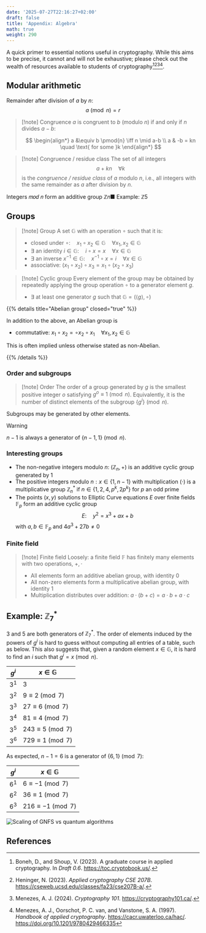 ```yaml
---
date: '2025-07-27T22:16:27+02:00'
draft: false
title: 'Appendix: Algebra'
math: true
weight: 290
---
```


A quick primer to essential notions useful in cryptography. While this aims to be precise, it cannot and will not be exhaustive; please check out the wealth of resources available to students of cryptography[^BonSho23][^Heninger23][^Menezes24][^MenOorVan97].

## Modular arithmetic

Remainder after division of $a$ by $n$: $$a \pmod{n}=r$$

> [!note] Congruence
> $a$ is congruent to $b$ (modulo $n$) if and only if $n$ divides $a-b$:
> 
> $$
\begin{align*}
a &\equiv b \pmod{n} \iff n \mid a-b \\
a & -b = kn \quad \text{ for some }k
\end{align*}
$$

> [!note] Congruence / residue class
> The set of all integers
> $$ a+kn \quad \forall k$$
> is the *congruence / residue class* of $a$ modulo $n$, i.e., all integers with the same remainder as $a$ after division by $n$.

Integers 𝑚𝑜𝑑 𝑛 form an additive group ℤ𝑛■ Example: ℤ5

## Groups

> [!note] Group
> A set $\mathbb{G}$ with an operation $\circ$ such that it is:
> - closed under $\circ: \quad x_1 \circ x_2 \in \mathbb{G} \quad \forall x_1, x_2 \in \mathbb{G}$
> - $\exists$ an identity $i\in \mathbb{G}: \quad i \circ x = x \quad \forall x \in \mathbb{G}$
> - $\exists$ an inverse $x^{-1}\in \mathbb{G}: \quad x^{-1} \circ x = i \quad \forall x \in \mathbb{G}$
> - associative: $(x_1 \circ x_2) \circ x_3 = x_1 \circ (x_2 \circ x_3)$

> [!note] Cyclic group
> Every element of the group may be obtained by repeatedly applying the group operation $\circ$ to a generator element $g$.
> - $\exists$ at least one generator $g$ such that $\mathbb{G} = \left(\langle g \rangle,\circ\right)$


{{% details title="Abelian group" closed="true" %}}

In addition to the above, an Abelian group is
- commutative: $x_1 \circ x_2 = \circ x_2 \circ x_1 \quad \forall x_1, x_2 \in \mathbb{G}$

This is often implied unless otherwise stated as non-Abelian.

{{% /details %}}

### Order and subgroups

> [!note] Order
> The order of a group generated by $g$ is the smallest positive integer $o$ satisfying $g^o \equiv 1 \pmod{n}$. Equivalently, it is the number of distinct elements of the subgroup $\lbrace g^i\rbrace \pmod{n}$.

Subgroups may be generated by other elements.

> [!warning]
> $n-1$ is always a generator of $\lbrace n- 1,1\rbrace \pmod{n}$.

### Interesting groups

- The non-negative integers modulo $n$: $(\mathbb{Z}_n, +)$ is an additive cyclic group generated by $1$
- The positive integers modulo $n: x \in \lbrace 1,n-1\rbrace$ with multiplication ($\cdot$) is a multiplicative group $\mathbb{Z}_n^*$ if $n\in \lbrace 1,2,4,p^k, 2p^k\rbrace$ for $p$ an odd prime
- The points $(x,y)$ solutions to Elliptic Curve equations $E$ over finite fields $\mathbb{F}_p$ form an additive cyclic group
$$ E:\quad y^2 = x^3 + ax + b
$$
with $a,b \in \mathbb{F}_p$ and $4a^3 + 27b \neq 0$

### Finite field

> [!note] Finite field
> Loosely: a finite field $\mathbb{F}$ has finitely many elements with two operations, $+, \cdot$
> - All elements form an additive abelian group, with identity $0$
> - All non-zero elements form a multiplicative abelian group, with identity $1$
> - Multiplication distributes over addition: $a \cdot (b + c) = a\cdot b + a \cdot c$

## Example: $\mathbb{Z}_7^*$

3 and 5 are both generators of $\mathbb{Z}_7^*$. The order of elements induced by the powers of $g^i$ is hard to guess without computing all entries of a table, such as below. This also suggests that, given a random element $x \in \mathbb{G}$, it is hard to find an $i$ such that $g^i=x \pmod{n}$.

| $g^i$          | $x \in \mathbb{G}$             |
| ---           | ---             |
| $3^1$ | $3$ |
| $3^2$ | $9 \equiv 2 \pmod{7}$ |
| $3^3$ | $27 \equiv 6 \pmod{7}$ |
| $3^4$ | $81 \equiv 4 \pmod{7}$ |
| $3^5$ | $243 \equiv 5 \pmod{7}$ |
| $3^6$ | $729 \equiv 1 \pmod{7}$ |

As expected, $n-1=6$ is a generator of $\{6,1\} \pmod{7}$:

| $g^i$          | $x \in \mathbb{G}$             |
| ---           | ---             |
| $6^1$ | $6 \equiv -1 \pmod{7}$ |
| $6^2$ | $36 \equiv 1 \pmod{7}$ |
| $6^3$ | $216 \equiv -1 \pmod{7}$ |


<img class="dark-invertible" src="../Z_7star.png" alt="Scaling of GNFS vs quantum algorithms"/>




## References

[^BonSho23]: Boneh, D., and Shoup, V. (2023). A graduate course in applied
cryptography. In *Draft 0.6*. <https://toc.cryptobook.us/>.

[^Heninger23]: Heninger, N. (2023). *Applied cryptography CSE 207B*.
<https://cseweb.ucsd.edu/classes/fa23/cse207B-a/>.

[^Menezes24]: Menezes, A. J. (2024). *Cryptography 101*.
<https://cryptography101.ca/>.

[^MenOorVan97]: Menezes, A. J., Oorschot, P. C. van, and Vanstone, S. A. (1997).
*Handbook of applied cryptography*. <https://cacr.uwaterloo.ca/hac/>.
https://doi.org/10.1201/9780429466335